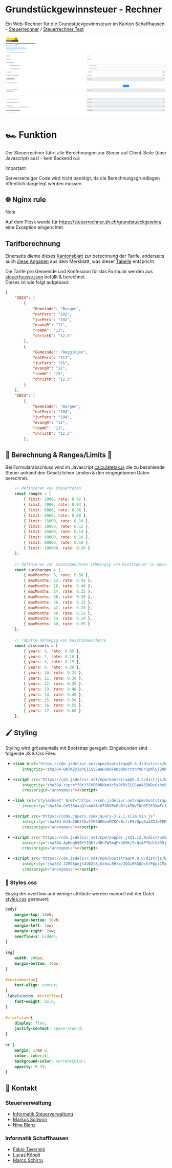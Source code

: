 # Grundstückgewinnsteuer - Rechner
Ein Web-Rechner für die Grundstückgewinnsteuer im Kanton Schaffhausen - [Steuerrechner](https://steuerrechner.sh.ch/grundstueckgewinn/) / [Steuerrechner Test](https://steuerrechner-test.sh.ch)

![](./docs/steuerrechner.png)

# :racing_car: Funktion
Der Steuerrechner führt alle Berechnungen zur Steuer auf Client-Seite (über Javascript) aus! - kein Backend o.ä
>[!Important]
>Serverseiteiger Code wird nicht benötigt, da die Berechnungsgrundlagen öffentlich dargelegt werden müssen.

## :globe_with_meridians: Nginx rule
>[!Note]
>Auf dem Plesk wurde für https://steuerrechner.sh.ch/grundstueckgewinn/ eine Exception eingerichtet.

## Tarifberechnung
Einerseits diente dieses [Kantonsblatt](./docs/sh-de.pdf) zur berechnung der Tarife, anderseits auch [diese Angaben](https://sh.ch/CMS/get/file/b665cf35-ca62-4439-b485-5a7391cd072d) aus dem Merkblatt, was dieser [Tabelle](https://sh.ch/CMS/get/file/ca0d9d0b-64f9-45fc-9754-a186094ed97e) entspricht.

Die Tarife pro Gemeinde und Konfession für das Formular werden aus [steuerfuesse.json](./steuerfuesse.json) befüllt & berechnet. \
Dieses ist wie folgt aufgebaut:

```json
{
    "2024": [
        {
            "Gemeinde": "Bargen",
            "natPers": "102",
            "jurPers": "102",
            "evangR": "11",
            "roemK": "13",
            "christK": "12.5"
        },
        {
            "Gemeinde": "Beggingen",
            "natPers": "117",
            "jurPers": "95",
            "evangR": "12",
            "roemK": "15",
            "christK": "12.5"
        }
    ],
    "2023": [
        {
            "Gemeinde": "Bargen",
            "natPers": "104",
            "jurPers": "104",
            "evangR": "11",
            "roemK": "13",
            "christK": "12.5"
        },
```
## :abacus: Berechnung & Ranges/Limits :slot_machine:
Bei Formularabschluss wird im Javascript [calculatetax.js](./calculatetax.js) die zu bezahlende Steuer anhand den Gesetzlichen Limiten & den eingegebenen Daten berechnet.

```javascript
    // definieren von Steuerraten
    const ranges = [
        { limit: 2000, rate: 0.02 },
        { limit: 4000, rate: 0.04 },
        { limit: 6000, rate: 0.06 },
        { limit: 8000, rate: 0.08 },
        { limit: 15000, rate: 0.10 },
        { limit: 30000, rate: 0.12 },
        { limit: 45000, rate: 0.14 },
        { limit: 60000, rate: 0.16 },
        { limit: 80000, rate: 0.18 },
        { limit: 100000, rate: 0.20 }
    ];

    // definieren von zusatzgebühren (Abhängig von besitzdauer in monaten)
    const surcharges = [
        { maxMonths: 6, rate: 0.50 },
        { maxMonths: 12, rate: 0.45 },
        { maxMonths: 18, rate: 0.40 },
        { maxMonths: 24, rate: 0.35 },
        { maxMonths: 30, rate: 0.30 },
        { maxMonths: 36, rate: 0.25 },
        { maxMonths: 42, rate: 0.20 },
        { maxMonths: 48, rate: 0.15 },
        { maxMonths: 54, rate: 0.10 },
        { maxMonths: 60, rate: 0.05 }
    ];

    // rabatte abhängig von besitzdauerJahre
    const discounts = [
        { years: 6, rate: 0.05 },
        { years: 7, rate: 0.10 },
        { years: 8, rate: 0.15 },
        { years: 9, rate: 0.20 },
        { years: 10, rate: 0.25 },
        { years: 11, rate: 0.30 },
        { years: 12, rate: 0.35 },
        { years: 13, rate: 0.40 },
        { years: 14, rate: 0.45 },
        { years: 15, rate: 0.50 },
        { years: 16, rate: 0.55 },
        { years: 17, rate: 0.60 }
    ];
```

## :paintbrush: Styling
Styling wird grösstenteils mit Bootstrap geregelt.
Eingebunden sind folgende JS & Css Files:

<ul>
<li>

```HTML
<link href="https://cdn.jsdelivr.net/npm/bootstrap@5.3.3/dist/css/bootstrap.min.css" rel="stylesheet"
    integrity="sha384-QWTKZyjpPEjISv5WaRU9OFeRpok6YctnYmDr5pNlyT2bRjXh0JMhjY6hW+ALEwIH" crossorigin="anonymous">
```

</li>
<li>

```HTML
<script src="https://cdn.jsdelivr.net/npm/bootstrap@5.3.3/dist/js/bootstrap.bundle.min.js"
    integrity="sha384-YvpcrYf0tY3lHB60NNkmXc5s9fDVZLESaAA55NDzOxhy9GkcIdslK1eN7N6jIeHz"
    crossorigin="anonymous"></script>
```
</li>
<li>

```HTML
<link rel="stylesheet" href="https://cdn.jsdelivr.net/npm/bootstrap@4.0.0/dist/css/bootstrap.min.css"
    integrity="sha384-Gn5384xqQ1aoWXA+058RXPxPg6fy4IWvTNh0E263XmFcJlSAwiGgFAW/dAiS6JXm" crossorigin="anonymous">
```
</li>
<li>

```HTML
<script src="https://code.jquery.com/jquery-3.2.1.slim.min.js"
    integrity="sha384-KJ3o2DKtIkvYIK3UENzmM7KCkRr/rE9/Qpg6aAZGJwFDMVNA/GpGFF93hXpG5KkN"
    crossorigin="anonymous"></script>
```
</li>
<li>

```HTML
<script src="https://cdn.jsdelivr.net/npm/popper.js@1.12.9/dist/umd/popper.min.js"
    integrity="sha384-ApNbgh9B+Y1QKtv3Rn7W3mgPxhU9K/ScQsAP7hUibX39j7fakFPskvXusvfa0b4Q"
    crossorigin="anonymous"></script>
```
</li>
<li>

```HTML
<script src="https://cdn.jsdelivr.net/npm/bootstrap@4.0.0/dist/js/bootstrap.min.js"
    integrity="sha384-JZR6Spejh4U02d8jOt6vLEHfe/JQGiRRSQQxSfFWpi1MquVdAyjUar5+76PVCmYl"
    crossorigin="anonymous"></script> 
```
</li>
</ul>

### :ribbon: Styles.css

Einzig der overflow und wenige attribute werden manuell mit der Datei [styles.css](styles.css) gesteuert:

```css
body{
    margin-top: 10vh;
    margin-bottom: 10vh;
    margin-left: 2vw;
    margin-right: 2vw;
    overflow-x: hidden;
}

img{
    width: 200px;
    margin-bottom: 10px;
}

#custombutton{
    text-align: center;
}
.labelcustom, #txtefftax{
    font-weight: bold;
}

#zivilstand{
    display: flex;
    justify-content: space-around;
}

hr {
    margin: 1rem 0;
    color: inherit;
    background-color: currentColor;
    opacity: 0.25;
}

```

## :email: Kontakt
### Steuerverwaltung
- [Informatik Steuerverwaltung](informatik.stv@sh.ch)
- [Markus Schwyn](mailto:markus.schwyn@sh.ch)
- [Nina Blanz](mailto:nina.blanz@sh.ch)

### Informatik Schaffhausen
- [Fabio Tavernini](mailto:Fabio.Tavernini@itsh.ch)
- [Lucas Köppli](mailto:Lucas.Koeppli@itsh.ch)
- [Marco Schirru](mailto:marco.schirru@itsh.ch)